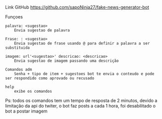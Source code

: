Link GitHub https://github.com/sapoNinja27/fake-news-generator-bot

Funçoes

    palavra: <sugestao>
        Envia sugestao de palavra 
	
    Frase: : <sugestao>
        Envia sugestao de frase usando @ para definir a palavra a ser substituida 
	
    imagem: url'<sugestao>' descricao: <descricao>
        Envia sugestao de imagem passando uma descrição
	
    Comandos adm
        Senha + tipo de item + sugestoes bot te envia o conteudo e pode ser respondido como aprovado ou recusado
	
    help
        exibe os comandos


Ps: todos os comandos tem um tempo de resposta de 2 minutos, devido a limitação da api do twiter, o bot faz posts a cada 1 hora, foi desabilitado o bot a postar imagem
